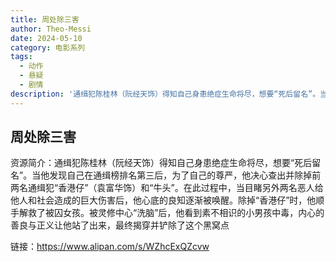 ```yaml
---
title: 周处除三害
author: Theo-Messi
date: 2024-05-10
category: 电影系列
tags:
  - 动作
  - 悬疑
  - 剧情
description: '通缉犯陈桂林（阮经天饰）得知自己身患绝症生命将尽，想要“死后留名”。当他发现自己在通缉榜排名第三后，为了自己的尊严，他决心查出并除掉前两名通缉犯“香港仔”（袁富华饰）和“牛头”。在此过程中，当目睹另外两名恶人给他人和社会造成的巨大伤害后，他心底的良知逐渐被唤醒。除掉“香港仔”时，他顺手解救了被囚女孩。被灵修中心“洗脑”后，他看到素不相识的小男孩中毒，内心的善良与正义让他站了出来，最终揭穿并铲除了这个黑窝点'
---
```


## 周处除三害

资源简介：通缉犯陈桂林（阮经天饰）得知自己身患绝症生命将尽，想要“死后留名”。当他发现自己在通缉榜排名第三后，为了自己的尊严，他决心查出并除掉前两名通缉犯“香港仔”（袁富华饰）和“牛头”。在此过程中，当目睹另外两名恶人给他人和社会造成的巨大伤害后，他心底的良知逐渐被唤醒。除掉“香港仔”时，他顺手解救了被囚女孩。被灵修中心“洗脑”后，他看到素不相识的小男孩中毒，内心的善良与正义让他站了出来，最终揭穿并铲除了这个黑窝点

链接：https://www.alipan.com/s/WZhcExQZcvw
